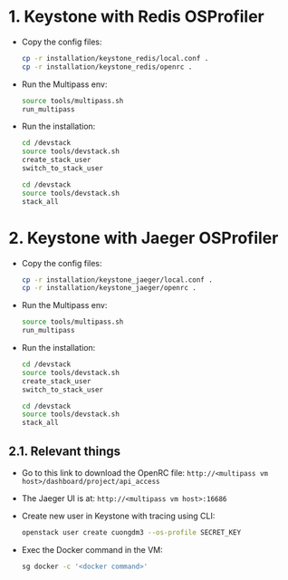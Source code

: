 # 1. Keystone with Redis OSProfiler
* Copy the config files:
  ```bash
  cp -r installation/keystone_redis/local.conf .
  cp -r installation/keystone_redis/openrc .
  ```

* Run the Multipass env:
  ```bash
  source tools/multipass.sh
  run_multipass
  ```

* Run the installation:
  ```bash
  cd /devstack
  source tools/devstack.sh
  create_stack_user
  switch_to_stack_user

  cd /devstack
  source tools/devstack.sh
  stack_all
  ```

# 2. Keystone with Jaeger OSProfiler
* Copy the config files:
  ```bash
  cp -r installation/keystone_jaeger/local.conf .
  cp -r installation/keystone_jaeger/openrc .
  ```

* Run the Multipass env:
  ```bash
  source tools/multipass.sh
  run_multipass
  ```

* Run the installation:
  ```bash
  cd /devstack
  source tools/devstack.sh
  create_stack_user
  switch_to_stack_user

  cd /devstack
  source tools/devstack.sh
  stack_all
  ```

## 2.1. Relevant things
* Go to this link to download the OpenRC file: 
  `http://<multipass vm host>/dashboard/project/api_access`

* The Jaeger UI is at:
  `http://<multipass vm host>:16686`

* Create new user in Keystone with tracing using CLI:
  ```bash
  openstack user create cuongdm3 --os-profile SECRET_KEY
  ```

* Exec the Docker command in the VM:
  ```bash
  sg docker -c '<docker command>'
  ```